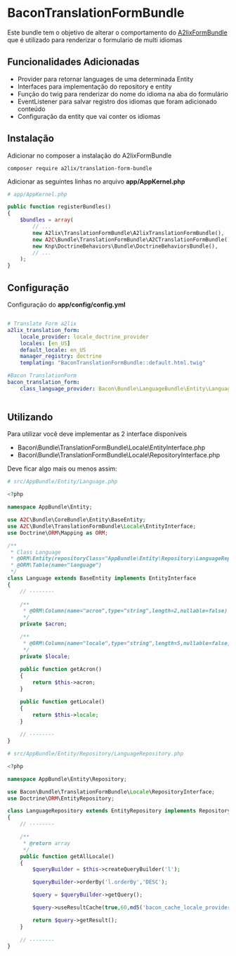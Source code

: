 # BaconTranslationFormBundle

Este bundle tem o objetivo de alterar o comportamento do [A2lixFormBundle](https://github.com/a2lix/TranslationFormBundle) que é utilizado para renderizar o formulario de multi idiomas

## Funcionalidades Adicionadas

 - Provider para retornar languages de uma determinada Entity
 - Interfaces para implementação do repository e entity
 - Função do twig para renderizar do nome do idioma na aba do formulário
 - EventListener para salvar registro dos idiomas que foram adicionado conteúdo
 - Configuração da entity que vai conter os idiomas

## Instalação

Adicionar no composer a instalação do A2lixFormBundle

    composer require a2lix/translation-form-bundle

Adicionar as seguintes linhas no arquivo **app/AppKernel.php**

```php
# app/AppKernel.php

public function registerBundles()
{
    $bundles = array(
        // ...
        new A2lix\TranslationFormBundle\A2lixTranslationFormBundle(),
        new A2C\Bundle\TranslationFormBundle\A2CTranslationFormBundle(),
        new Knp\DoctrineBehaviors\Bundle\DoctrineBehaviorsBundle(),
        // ...
    );
}
```

## Configuração

Configuração do **app/config/config.yml**

```yaml

# Translate Form a2lix
a2lix_translation_form:
    locale_provider: locale_doctrine_provider
    locales: [en_US]
    default_locale: en_US
    manager_registry: doctrine
    templating: "BaconTranslationFormBundle::default.html.twig"

#Bacon TranslationForm
bacon_translation_form:
    class_language_provider: Bacon\Bundle\LanguageBundle\Entity\Language
    
```

## Utilizando

Para utilizar você deve implementar as 2 interface disponíveis 
 
- Bacon\Bundle\TranslationFormBundle\Locale\EntityInterface.php
- Bacon\Bundle\TranslationFormBundle\Locale\RepositoryInterface.php

Deve ficar algo mais ou menos assim:

```php
# src/AppBundle/Entity/Language.php

<?php

namespace AppBundle\Entity;

use A2C\Bundle\CoreBundle\Entity\BaseEntity;
use A2C\Bundle\TranslationFormBundle\Locale\EntityInterface;
use Doctrine\ORM\Mapping as ORM;

/**
 * Class Language
 * @ORM\Entity(repositoryClass="AppBundle\Entity\Repository\LanguageRepository")
 * @ORM\Table(name="language")
 */
class Language extends BaseEntity implements EntityInterface
{
    // --------
    
    /**
     * @ORM\Column(name="acron",type="string",length=2,nullable=false)
     */
    private $acron;

    /**
     * @ORM\Column(name="locale",type="string",length=5,nullable=false)
     */
    private $locale;
    
    public function getAcron()
    {
        return $this->acron;
    }

    public function getLocale()
    {
        return $this->locale;
    }
    
    // --------
}
```
```php
# src/AppBundle/Entity/Repository/LanguageRepository.php

<?php

namespace AppBundle\Entity\Repository;

use Bacon\Bundle\TranslationFormBundle\Locale\RepositoryInterface;
use Doctrine\ORM\EntityRepository;

class LanguageRepository extends EntityRepository implements RepositoryInterface
{
    // --------

    /**
     * @return array
     */
    public function getAllLocale()
    {
        $queryBuilder = $this->createQueryBuilder('l');

        $queryBuilder->orderBy('l.orderBy','DESC');

        $query = $queryBuilder->getQuery();

        $query->useResultCache(true,60,md5('bacon_cache_locale_provider'));

        return $query->getResult();
    }
    
    // --------
}
```
